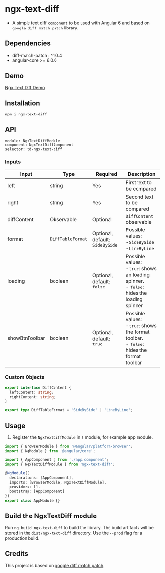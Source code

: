 # ngx-text-diff
- A simple text diff `component` to be used with Angular 6 and based on `google diff match patch` library.

## Dependencies
 - diff-match-patch : ^1.0.4
 - angular-core >= 6.0.0

## Demo
[Ngx Text Diff Demo](https://ngx-text-diff.herokuapp.com/home)

## Installation
`npm i ngx-text-diff`

## API
`module: NgxTextDiffModule`<br>
`component: NgxTextDiffComponent`<br>
`selector: td-ngx-text-diff`

### Inputs
| Input          | Type              | Required                        | Description                                                                                     |
| -------------- | ----------------- | ------------------------------- | ----------------------------------------------------------------------------------------------- |
| left           | string            | Yes                             | First text to be compared                                                                       |
| right          | string            | Yes                             | Second text to be compared                                                                      |
| diffContent    | Observable        | Optional                        | `DiffContent` observable                                                                   |
| format         | `DiffTableFormat` | Optional, default: `SideBySide` | Possible values:<br> -`SideBySide`<br> -`LineByLine`                                            |
| loading        | boolean           | Optional, default: `false`      | Possible values:<br> -`true`: shows an loading spinner.<br>- `false`: hides the loading spinner |
| showBtnToolbar | boolean           | Optional, default: `true`       | Possible values:<br> -`true`: shows the format toolbar.<br>- `false`: hides the format toolbar  |

### Custom Objects
``` typescript
export interface DiffContent {
  leftContent: string;
  rightContent: string;
}

export type DiffTableFormat = 'SideBySide' | 'LineByLine';
```

## Usage
1. Register the `NgxTextDiffModule` in a module, for example app module.
``` typescript
import { BrowserModule } from '@angular/platform-browser';
import { NgModule } from '@angular/core';

import { AppComponent } from './app.component';
import { NgxTextDiffModule } from 'ngx-text-diff';

@NgModule({
  declarations: [AppComponent],
  imports: [BrowserModule, NgxTextDiffModule],
  providers: [],
  bootstrap: [AppComponent]
})
export class AppModule {}
```


## Build the NgxTextDiff module

Run `ng build ngx-text-diff` to build the library. The build artifacts will be stored in the `dist/ngx-text-diff` directory. Use the `--prod` flag for a production build.

## Credits

This project is based on [google diff match patch](https://github.com/google/diff-match-patch).
